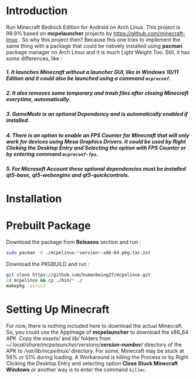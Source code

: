 # Introduction
Run Minecraft Bedrock Edition for Android on Arch Linux. This project is 99.9% based on **mcpelauncher** projects by https://github.com/minecraft-linux . So why this project then? Because this one tries to implement the same thing with a package that could be natively installed using **pacman**  package manager on Arch Linux and it is much Light Weight Too. Still, it has some differences, like :
##### 1. It launches Minecraft without a launcher GUI, like in Windows 10/11 Edition and it could also be launched using a command ``mcpreconf``.
##### 2. It also removes some temporary and trash files after closing Minecraft everytime, automatically.
##### 3. GameMode is an optional Dependency and is automatically enabled if installed. 
##### 4. There is an option to enable an FPS Counter for Minecraft that will only work for devices using **Mesa Graphics Drivers**. It could be used by Right Clicking the Desktop Entry and Selecting the option with FPS Counter or by entering command ``mcpreconf-fps``.
##### 5. For Microsoft Account these optional dependencies must be installed **qt5-base**, **qt5-webengine** and **qt5-quickcontrols**.
# Installation
# Prebuilt Package
Download the package from **Releases** section and run :
```sh
sudo pacman -U ./mcpelinux-*version*-x86-64.pkg.tar.zst
```
Download the PKGBUILD and run :
```sh
git clone https://github.com/humanbeing27/mcpelinux.git
cd mcpelinux && cp ./bin/* ./
makepkg -sircCf
```
# Setting Up Minecraft
For now, there is nothing included here to download the actual Minecraft. So, you could use the AppImage of **mcpelauncher** to download the x86_64 APK .Copy the *assets/* and *lib/* folders from *~/.local/share/mcpelauncher/versions/**version-number**/* directory of the APK to */var/lib/mcpelinux/* directory. For some,  Minecraft may be stuck at 56% or 51% during loading. A Workaround is killing the Process or by Right Clicking the Desktop Entry and selecting option **Close Stuck Minecraft Windows** or another way is to enter the command ``killmc``.
